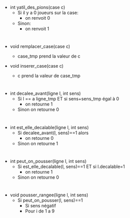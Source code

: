 * int yatil_des_pions(case c)
    * Si il y a 0 joueurs sur la case:
        + on renvoit 0
    * Sinon:
        + on renvoit 1
#

* void remplacer_case(case c)
    * case_tmp prend la valeur de c

* void inserer_case(case c)
    * c prend la valeur de case_tmp
#

* int decalee_avant(ligne l, int sens)
    * Si l == a ligne_tmp ET si sens+sens_tmp égal à 0
         + on retourne 1
    * Sinon on retourne 0
#

* int est_elle_decalable(ligne l, int sens)
    * Si decalee_avant(l, sens)==1 alors
       + on retourne 0
    * Sinon on retourne 1
#

* int peut_on_pousser(ligne l, int sens)
    * Si est_elle_decalable(l, sens)==1 ET si l.decalable=1
        + on retourne 1
    * Sinon on retourne 0
#

* void pousser_rangee(ligne l, int sens)
    * Si peut_on_pousser(l, sens)==1
        + Si sens négatif
        + Pour i de 1 a 9
